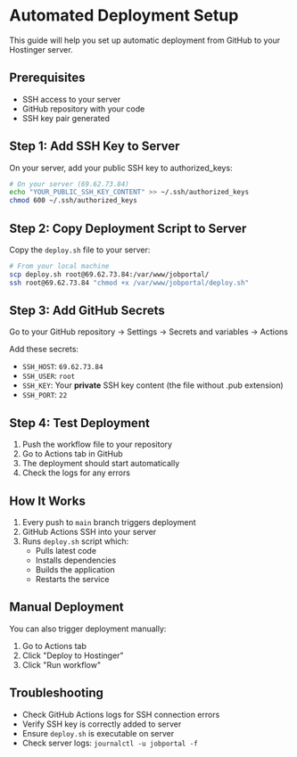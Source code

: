 # Automated Deployment Setup

This guide will help you set up automatic deployment from GitHub to your Hostinger server.

## Prerequisites

- SSH access to your server
- GitHub repository with your code
- SSH key pair generated

## Step 1: Add SSH Key to Server

On your server, add your public SSH key to authorized_keys:

```bash
# On your server (69.62.73.84)
echo "YOUR_PUBLIC_SSH_KEY_CONTENT" >> ~/.ssh/authorized_keys
chmod 600 ~/.ssh/authorized_keys
```

## Step 2: Copy Deployment Script to Server

Copy the `deploy.sh` file to your server:

```bash
# From your local machine
scp deploy.sh root@69.62.73.84:/var/www/jobportal/
ssh root@69.62.73.84 "chmod +x /var/www/jobportal/deploy.sh"
```

## Step 3: Add GitHub Secrets

Go to your GitHub repository → Settings → Secrets and variables → Actions

Add these secrets:

- `SSH_HOST`: `69.62.73.84`
- `SSH_USER`: `root`
- `SSH_KEY`: Your **private** SSH key content (the file without .pub extension)
- `SSH_PORT`: `22`

## Step 4: Test Deployment

1. Push the workflow file to your repository
2. Go to Actions tab in GitHub
3. The deployment should start automatically
4. Check the logs for any errors

## How It Works

1. Every push to `main` branch triggers deployment
2. GitHub Actions SSH into your server
3. Runs `deploy.sh` script which:
   - Pulls latest code
   - Installs dependencies
   - Builds the application
   - Restarts the service

## Manual Deployment

You can also trigger deployment manually:
1. Go to Actions tab
2. Click "Deploy to Hostinger"
3. Click "Run workflow"

## Troubleshooting

- Check GitHub Actions logs for SSH connection errors
- Verify SSH key is correctly added to server
- Ensure `deploy.sh` is executable on server
- Check server logs: `journalctl -u jobportal -f`
